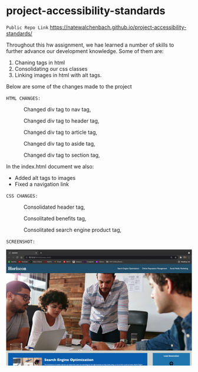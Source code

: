 # project-accessibility-standards

`Public Repo Link`
https://natewalchenbach.github.io/project-accessibility-standards/

Throughout this hw assignment, we hae learned a number of skills to further advance our development knowledge. Some of them are:

1. Chaning tags in html
2. Consolidating our css classes
3. Linking images in html with alt tags.

Below are some of the changes made to the project

`HTML CHANGES:`

<ul>
<ol>Changed div tag to nav tag,</ol>
<ol>Changed div tag to header tag,</ol>
<ol>Changed div tag to article tag,</ol>
<ol>Changed div tag to aside tag,</ol>
<ol>Changed div tag to section tag,</ol>
</ul>

In the index.html document we also:

- Added alt tags to images
- Fixed a navigation link

`CSS CHANGES:`

<ul>
<ol>Consolidated header tag,</ol>
<ol>Consolitated benefits tag,</ol>
<ol>Consolitated search engine product tag,</ol>
</ul>

`SCREENSHOT:`

![image](https://github.com/NateWalchenbach/project-accessibility-standards/blob/main/Screenshot.jpg?raw=true)
